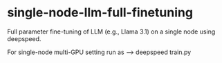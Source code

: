 # single-node-llm-full-finetuning

Full parameter fine-tuning of LLM (e.g., Llama 3.1) on a single node using deepspeed.

For single-node multi-GPU setting run as --> deepspeed train.py
